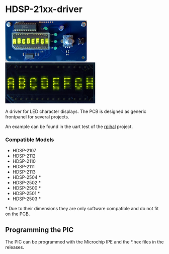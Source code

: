 ﻿# HDSP-21xx-driver

<div float="left">
    <img src="./assets/HDSP-21xx_driver.jpg" alt="drawing" height="130"/>
    <img src="./assets/display.jpg" alt="drawing" height="130"/>
</div>

A driver for LED character displays. The PCB is designed as generic frontpanel for several projects.

An example can be found in the uart test of the
[rpihal](https://github.com/oblaser/rpihal/blob/main/test/system/uart.cpp)
project.

### Compatible Models

- HDSP-2107
- HDSP-2112
- HDSP-2110
- HDSP-2111
- HDSP-2113
- HDSP-2504 \*
- HDSP-2502 \*
- HDSP-2500 \*
- HDSP-2501 \*
- HDSP-2503 \*

\* Due to their dimensions they are only software compatible and do not fit on the PCB.


## Programming the PIC

The PIC can be programmed with the Microchip IPE and the *.hex files in the releases.
